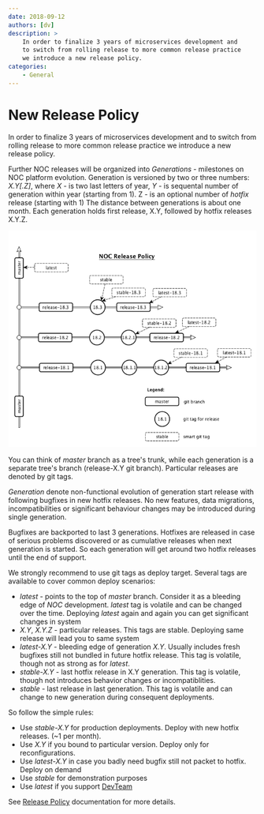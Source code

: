 ```yaml
---
date: 2018-09-12
authors: [dv]
description: >
    In order to finalize 3 years of microservices development and
    to switch from rolling release to more common release practice
    we introduce a new release policy.
categories:
    - General
---
```

# New Release Policy

In order to finalize 3 years of microservices development and
to switch from rolling release to more common release practice
we introduce a new release policy.
<!-- more -->

Further NOC releases will be organized into _Generations_ - milestones
on NOC platform evolution. Generation is versioned by two or three
numbers: _X.Y[.Z]_, where _X_ - is two last letters of year,
_Y_ - is sequental number of generation within year (starting from 1).
Z - is an optional number of _hotfix_ release (starting with 1)
The distance between generations is about one month. Each generation
holds first release, X.Y, followed by hotfix releases X.Y.Z.

![NOC Release Policy](noc-release-policy.png)

You can think of _master_ branch as a tree's trunk, while each generation
is a separate tree's branch (release-X.Y git branch). Particular
releases are denoted by git tags.

_Generation_ denote non-functional evolution of generation start release
with following bugfixes in new hotfix releases.
No new features, data migrations, incompatibilities or significant
behaviour changes may be introduced during single generation.

Bugfixes are backported to last 3 generations. Hotfixes are released
in case of serious problems discovered or as cumulative releases
when next generation is started. So each generation will get around
two hotfix releases until the end of support.

We strongly recommend to use git tags as deploy target. Several tags
are available to cover common deploy scenarios:

* *latest* - points to the top of _master_ branch. Consider it as a bleeding
edge of _NOC_ development. _latest_ tag is volatile and can be changed
over the time. Deploying _latest_ again and again you can get significant
changes in system
* *X.Y*, *X.Y.Z* - particular releases. This tags are stable. Deploying same
release will lead you to same system
* *latest-X.Y* - bleeding edge of generation _X.Y_. Usually includes
fresh bugfixes still not bundled in future hotfix release. This tag is volatile,
though not as strong as for _latest_.
* *stable-X.Y* - last hotfix release in X.Y generation. This tag is volatile,
though not introduces behavior changes or incompatiblities.
* *stable* - last release in last generation. This tag is volatile
and can change to new generation during consequent deployments.

So follow the simple rules:

* Use *stable-X.Y* for production deployments. Deploy with new hotfix releases. (~1 per month).
* Use *X.Y* if you bound to particular version. Deploy only for reconfigurations.
* Use *latest-X.Y* in case you badly need bugfix still not packet to hotfix. Deploy on demand
* Use *stable* for demonstration purposes
* Use *latest* if you support [DevTeam](/devteam/)

See [Release Policy](../../../release-policy/index.md) documentation
for more details.

